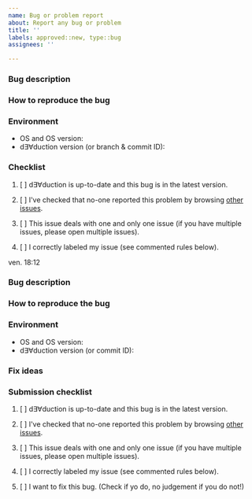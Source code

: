 ```yaml
---
name: Bug or problem report
about: Report any bug or problem
title: ''
labels: approved::new, type::bug
assignees: ''

---
```


<!-- Any text between such tags will not appear on the issue. -->

### Bug description

<!-- A clear, precise, concise description of your bug. Include:
- [ ] expected behavior / what you wanted to do;
- [ ] what happened instead / what was the bug;
- [ ] error message (if any).

Provide any useful information. If helpful, provide any useful media (e.g.
screenshots or code). -->

### How to reproduce the bug

<!-- How to reproduce your issue, step by step. Include:
- [ ] ordered list of steps.

Provide any useful information. If helpful, provide any useful media (e.g.
screenshots or code). -->

### Environment

- OS and OS version: <!-- (e.g. Windows, macOS, Linux) -->
- d∃∀duction version (or branch & commit ID): 

### Checklist

<!-- Do not check an item if you did not do it. -->

1. [ ] d∃∀duction is up-to-date and this bug is in the latest version.
2. [ ] I've checked that no-one reported this problem by browsing [other
   issues](https://github.com/dEAduction/dEAduction/issues).
3. [ ] This issue deals with one and only one issue (if you have multiple
   issues, please open multiple issues).
4. [ ] I correctly labeled my issue (see commented rules below).

   <!-- Issues labels rules. Include one and only one of the following Area
   labels:
   - area::code
   - area::courses files
   - area::docs
   - area::guidelines
   - area::install
   - area::snippets
   - area::teaching
   - area::tests
   - area::tools
   - area::ui

   Include one and only one of the following Type labels
   - type::bug
   - type::maintenance
   - type::question
   - type::refactor
   - type::suggestion
   -->

<!-- THANK YOU for taking the time to write this issue! -->
ven. 18:12
<!-- Any text between such tags will not appear on the issue. -->

### Bug description

<!-- A clear, precise, concise description of your bug. Tell us:
- [ ] expected behavior / what you wanted to do;
- [ ] what happened instead / what was the bug;
- [ ] error message (if any);
- [ ] if you are a developper, commit ID and which branch you were on.

Provide any useful information. If helpful, provide any useful media (e.g.
screenshots or code). -->

### How to reproduce the bug

<!-- How to reproduce your issue, step by step. Private-checklist:
- [ ] ordered list of steps.

Provide any useful information. If helpful, provide any useful media (e.g.
screenshots or code). -->

### Environment

- OS and OS version: <!-- (e.g. Windows, macOS, Linux) -->
- d∃∀duction version (or commit ID): 

### Fix ideas

<!-- Appreciated but optional. Do feel free to provide any fix idea, proof or
concept, snippet, etc. This will make things easier. Delete the title if you
leave this section empty. -->

### Submission checklist

<!-- Do not check an item if you did not do it. -->

1. [ ] d∃∀duction is up-to-date and this bug is in the latest version.
2. [ ] I've checked that no-one reported this problem by browsing [other
   issues](https://github.com/dEAduction/dEAduction/issues).
3. [ ] This issue deals with one and only one issue (if you have multiple
   issues, please open multiple issues).
4. [ ] I correctly labeled my issue (see commented rules below).
5. [ ] I want to fix this bug. (Check if yo do, no judgement if you do not!)

   <!-- Issues labels rules. Include one and only one of the following Area
   labels:
   - area::code
   - area::courses files
   - area::doc
   - area::install
   - area::snippets
   - area::teaching
   - area::tests
   - area::tools
   - area::ui
   -->

<!-- THANK YOU, for taking the time to write this issue! -->
